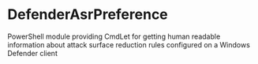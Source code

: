 # DefenderAsrPreference
PowerShell module providing CmdLet for getting human readable information about attack surface reduction rules configured on a Windows Defender client
